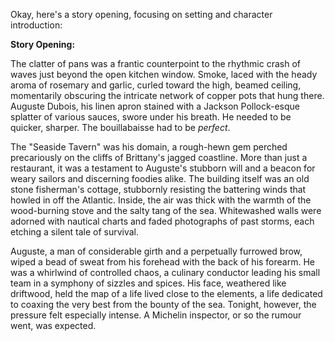 Okay, here's a story opening, focusing on setting and character introduction:

**Story Opening:**

The clatter of pans was a frantic counterpoint to the rhythmic crash of waves just beyond the open kitchen window. Smoke, laced with the heady aroma of rosemary and garlic, curled toward the high, beamed ceiling, momentarily obscuring the intricate network of copper pots that hung there. Auguste Dubois, his linen apron stained with a Jackson Pollock-esque splatter of various sauces, swore under his breath. He needed to be quicker, sharper. The bouillabaisse had to be *perfect*.

The "Seaside Tavern" was his domain, a rough-hewn gem perched precariously on the cliffs of Brittany's jagged coastline. More than just a restaurant, it was a testament to Auguste's stubborn will and a beacon for weary sailors and discerning foodies alike. The building itself was an old stone fisherman's cottage, stubbornly resisting the battering winds that howled in off the Atlantic. Inside, the air was thick with the warmth of the wood-burning stove and the salty tang of the sea. Whitewashed walls were adorned with nautical charts and faded photographs of past storms, each etching a silent tale of survival.

Auguste, a man of considerable girth and a perpetually furrowed brow, wiped a bead of sweat from his forehead with the back of his forearm. He was a whirlwind of controlled chaos, a culinary conductor leading his small team in a symphony of sizzles and spices. His face, weathered like driftwood, held the map of a life lived close to the elements, a life dedicated to coaxing the very best from the bounty of the sea. Tonight, however, the pressure felt especially intense. A Michelin inspector, or so the rumour went, was expected.
